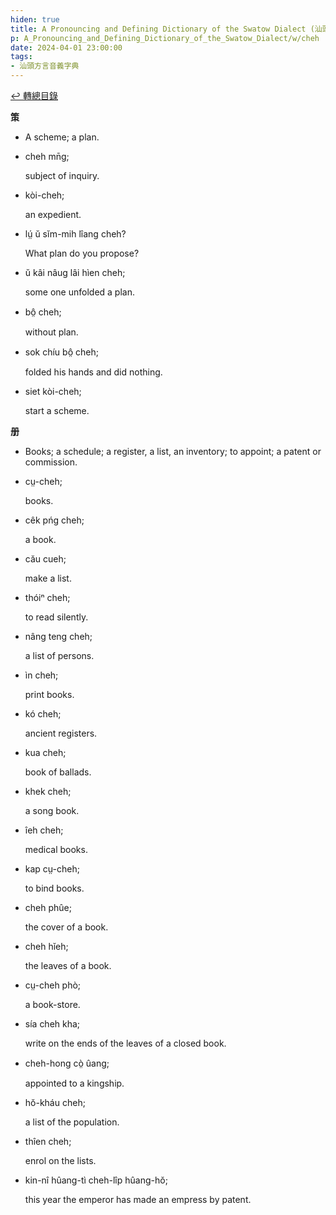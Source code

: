 ```yaml
---
hiden: true
title: A Pronouncing and Defining Dictionary of the Swatow Dialect (汕頭方言音義字典) / cheh
p: A_Pronouncing_and_Defining_Dictionary_of_the_Swatow_Dialect/w/cheh
date: 2024-04-01 23:00:00
tags: 
- 汕頭方言音義字典
---
```


[↩️ 轉總目錄](/A_Pronouncing_and_Defining_Dictionary_of_the_Swatow_Dialect)


**策**
- A scheme; a plan.

- cheh mn̄g;

  subject of inquiry.

- kòi-cheh;

  an expedient.

- lṳ́ ŭ sĭm-mih lîang cheh?

  What plan do you propose?

- ŭ kâi nâug lâi hìen cheh;

  some one unfolded a plan.

- bô̤ cheh;

  without plan.

- sok chíu bô̤ cheh;

  folded his hands and did nothing.

- siet kòi-cheh;

  start a scheme.

**册**
- Books; a schedule; a register, a list, an inventory; to appoint; a patent or commission.

- cṳ-cheh;

  books.

- cêk pńg cheh;

  a book.

- cău cueh;

  make a list.

- thóiⁿ cheh;

  to read silently.

- nâng teng cheh;

  a list of persons.

- ìn cheh;

  print books.

- kó cheh;

  ancient registers.

- kua cheh;

  book of ballads.

- khek cheh;

  a song book.

- îeh cheh;

  medical books.

- kap cṳ-cheh;

  to bind books.

- cheh phûe;

  the cover of a book.

- cheh hĭeh;

  the leaves of a book.

- cṳ-cheh phò;

  a book-store.

- sía cheh kha;

  write on the ends of the leaves of a closed book.

- cheh-hong cò̤ ûang;

  appointed to a kingship.

- hŏ-kháu cheh;

  a list of the population.

- thîen cheh;

  enrol on the lists.

- kin-nî hûang-tì cheh-lîp hûang-hŏ;

  this year the emperor has made an empress by patent.